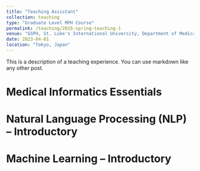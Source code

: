 ```yaml
---
title: "Teaching Assistant"
collection: teaching
type: "Graduate Level MPH Course"
permalink: /teaching/2015-spring-teaching-1
venue: "GSPH, St. Luke's International University, Department of Medical Informatics"
date: 2023-04-01
location: "Tokyo, Japan"
---
```


This is a description of a teaching experience. You can use markdown like any other post.

Medical Informatics Essentials
======

Natural Language Processing (NLP) – Introductory
======

Machine Learning – Introductory
======
